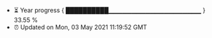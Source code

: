 - ⏳ Year progress { ██████████▁▁▁▁▁▁▁▁▁▁▁▁▁▁▁▁▁▁▁▁ } 33.55 %
- ⏰ Updated on Mon, 03 May 2021 11:19:52 GMT

